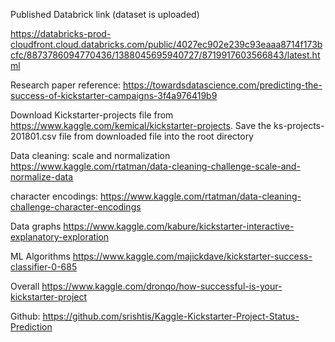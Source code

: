 Published Databrick link (dataset is uploaded)

https://databricks-prod-cloudfront.cloud.databricks.com/public/4027ec902e239c93eaaa8714f173bcfc/8873786094770436/1388045695940727/8719917603566843/latest.html

Research paper reference: https://towardsdatascience.com/predicting-the-success-of-kickstarter-campaigns-3f4a976419b9

Download Kickstarter-projects file from https://www.kaggle.com/kemical/kickstarter-projects.
Save the ks-projects-201801.csv file from downloaded file into the root directory

Data cleaning: scale and normalization
https://www.kaggle.com/rtatman/data-cleaning-challenge-scale-and-normalize-data

character encodings:
https://www.kaggle.com/rtatman/data-cleaning-challenge-character-encodings

Data graphs
https://www.kaggle.com/kabure/kickstarter-interactive-explanatory-exploration

ML Algorithms
https://www.kaggle.com/majickdave/kickstarter-success-classifier-0-685

Overall
https://www.kaggle.com/dronqo/how-successful-is-your-kickstarter-project

Github: https://github.com/srishtis/Kaggle-Kickstarter-Project-Status-Prediction
